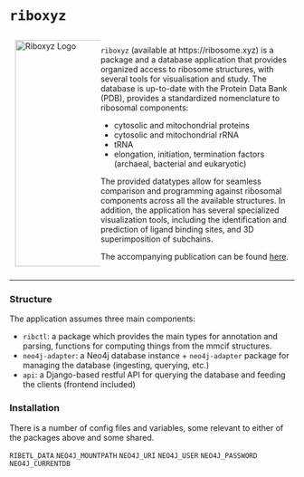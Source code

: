 
# `riboxyz`


<div style="display: flex; align-items: center; max-width: 800px; margin: 0 auto;">
  <div style="width: 30%;">
  <img src="./logo.png" alt="Riboxyz Logo" style="width:400px; height:400px; padding: 10px;">
  </div>
  <div style="margin-left: 10px; width: 70%;">
    <p><code>riboxyz</code> (available at https://ribosome.xyz) is a package and a database application that provides organized access to ribosome structures, with several tools for visualisation and study. The database is up-to-date with the Protein Data Bank (PDB), provides a standardized nomenclature to ribosomal components:</p>
    <ul>
      <li>cytosolic and mitochondrial proteins</li>
      <li>cytosolic and mitochondrial rRNA</li>
      <li>tRNA</li>
      <li>elongation, initiation, termination factors (archaeal, bacterial and eukaryotic)</li>
    </ul>
    <p>The provided datatypes allow for seamless comparison and programming against ribosomal components across all the available structures. In addition, the application has several specialized visualization tools, including the identification and prediction of ligand binding sites, and 3D superimposition of subchains.</p>
    <p>The accompanying publication can be found <a href="#">here</a>.</p>
  </div>
</div>



<!-- <p align="center">
<img src="./logo.png" height="400" width="450" >
</p>


## Overview

`riboxyz` (available at https://ribosome.xyz) is a package and a database application that provides organized access to ribosome structures, with several tools for visualisation and study. The database is up-to-date with the Protein Data Bank (PDB), provides a [standardized nomenclature](https://github.com/rtviii/riboxyz/blob/master/ribctl/lib/ribosome_types/types_ribosome.py) to ribosomal components:

- cytosolic and mitochondiral rproteins
- cytosolic and mitochondrial rRNA
- tRNA
- elongation, initiation, termination factors  (archaeal, bacterial and eukaryotic)

The provided datatypes allow for seamless comparison and programming against ribosomal components across all the available structures. In addition, the application has several specialized visualization tools, including the identification and prediction of ligand binding sites, and 3D superimposition of subchains.


[ The accompanying publication can be found here ](https://academic.oup.com/nar/article/51/D1/D509/6777803). -->


------------------------------------------------------------------------------------------

### Structure

The application assumes three main components:

- `ribctl`: a package which provides the main types for annotation and parsing, functions for computing things from the mmcif structures.
- `neo4j-adapter`: a Neo4j database instance + `neo4j-adapter` package for managing the database (ingesting, querying, etc.)
- `api`: a Django-based restful API for querying the database and feeding the clients (frontend included)


### Installation

There is a number of config files and variables, some relevant to either of the packages above and some shared.

`RIBETL_DATA`
`NEO4J_MOUNTPATH`
`NEO4J_URI`
`NEO4J_USER`
`NEO4J_PASSWORD`
`NEO4J_CURRENTDB`
